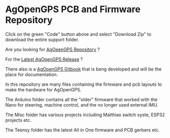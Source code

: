 # AgOpenGPS PCB and Firmware Repository

Click on the green "Code" button above and select "Download Zip" to download the entire support folder.

Are you looking for [AgOpenGPS Repository](https://github.com/farmerbriantee/AgOpenGPS) ?

For the [Latest AgOpenGPS Release](https://github.com/farmerbriantee/AgOpenGPS/releases) ?

There also is a [AgOpenGPS Gitbook](https://agopengps.gitbook.io/agopengps) that is beng developed and will be the place for documentation.

In this repository are many files containing the firmware and pcb layouts to make the hardware for AgOpenGPS.

The Arduino folder contains all the "older" firmware that worked with the Nano for steering, machine control, and the no longer used external IMU.

The Misc folder has various projects including Matthias switch syste, ESP32 projects etc.

The Teensy folder has the latest All in One firmware and PCB gerbers etc. 
